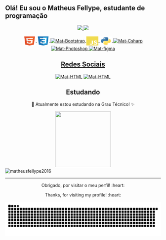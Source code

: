 ## Olá! Eu sou o Matheus Fellype, estudante de programação

<div align="center">
  <a href="https://github.com/MatheusFellype2016">
  <img height="180em" src="https://github-readme-stats.vercel.app/api?username=MatheusFellype2016&show_icons=true&theme=tokyonight&include_all_commits=true&count_private=true"/>
  <img height="180em" src="https://github-readme-stats.vercel.app/api/top-langs/?username=MatheusFellype2016&layout=compact&langs_count=7&theme=tokyonight"/>
</div>
  <div style="display: inline_block" align="center"><br>
  <img align="center" alt="Mat-HTML" height="30" width="40" src="https://raw.githubusercontent.com/devicons/devicon/master/icons/html5/html5-original.svg">
  <img align="center" alt="Mat-CSS" height="30" width="40" src="https://raw.githubusercontent.com/devicons/devicon/master/icons/css3/css3-original.svg">
  <img align="center" alt="Mat-Bootstrap" height="30" width="40" src="https://cdn.jsdelivr.net/gh/devicons/devicon/icons/bootstrap/bootstrap-plain.svg">
  <img align="center" alt="Mat-Js" height="30" width="40" src="https://raw.githubusercontent.com/devicons/devicon/master/icons/javascript/javascript-plain.svg">
  <img align="center" alt="Mat-Python" height="30" width="40" src="https://raw.githubusercontent.com/devicons/devicon/master/icons/python/python-original.svg">
  <img align="center" alt="Mat-Csharp" height="30" width="40" src="https://cdn.jsdelivr.net/gh/devicons/devicon/icons/csharp/csharp-original.svg">
  <img align="center" alt="Mat-Photoshop" height="30" width="40" src="https://cdn.jsdelivr.net/gh/devicons/devicon/icons/photoshop/photoshop-plain.svg">
  <img align="center" alt="Mat-figma" height="30" width="40" src="https://cdn.jsdelivr.net/gh/devicons/devicon/icons/figma/figma-original.svg">
</div>
  

  
  <div style="display: inline_block" align="center">
    <h2 align="center">Redes Sociais</h2>
    <a href="https://www.instagram.com/m.f_matheusfelipe/"><img align="center" alt="Mat-HTML" height="30" src="https://img.shields.io/badge/Instagram-E4405F?style=for-the-badge&logo=instagram&logoColor=white" target="_blank"></a>
    <a href="https://www.linkedin.com/in/matheus-felipe-040a30140/"><img align="center" alt="Mat-HTML" height="30" src="https://img.shields.io/badge/LinkedIn-0077B5?style=for-the-badge&logo=linkedin&logoColor=white" target="_blank"></a>
  </div>
  
  <div align="center">
    <h2 align="center">Estudando</h2>
    <p align="center">👑 Atualmente estou estudando na Grau Técnico! ✨</p>
    <img height="180" width="180" src="https://i.imgur.com/B8BXlxc.png">
  </div>
  <img align="center" src="https://komarev.com/ghpvc/?username=matheusfellype2016&label=Profile%20views&color=0e75b6&style=flat" alt="matheusfellype2016" />
  
---
  
<div align="center">
  <p>Obrigado, por visitar o meu perfil! :heart:</p>
  <p>Thanks, for visiting my profile! :heart:</p>
  </div>

<div> 
 
  ![Snake animation](https://github.com/MatheusFellype2016/MatheusFellype2016/blob/output/github-contribution-grid-snake.svg)
 
</div>
